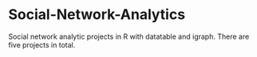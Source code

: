 # Social-Network-Analytics
Social network analytic projects in R with datatable and igraph. There are five projects in total.
